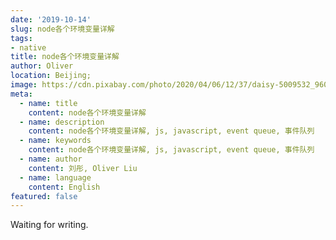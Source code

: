 ```yaml
---
date: '2019-10-14'
slug: node各个环境变量详解
tags:
- native
title: node各个环境变量详解
author: Oliver
location: Beijing;
image: https://cdn.pixabay.com/photo/2020/04/06/12/37/daisy-5009532_960_720.jpg
meta:
  - name: title
    content: node各个环境变量详解
  - name: description
    content: node各个环境变量详解, js, javascript, event queue, 事件队列
  - name: keywords
    content: node各个环境变量详解, js, javascript, event queue, 事件队列
  - name: author
    content: 刘彤, Oliver Liu
  - name: language
    content: English
featured: false
---
```


Waiting for writing.
